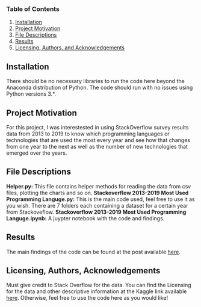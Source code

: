 
### Table of Contents

1. [Installation](#installation)
2. [Project Motivation](#motivation)
3. [File Descriptions](#files)
4. [Results](#results)
5. [Licensing, Authors, and Acknowledgements](#licensing)

## Installation <a name="installation"></a>

There should be no necessary libraries to run the code here beyond the Anaconda distribution of Python.  The code should run with no issues using Python versions 3.*.

## Project Motivation<a name="motivation"></a>

For this project, I was interestested in using StackOverflow survey results data from 2013 to 2019 to know which programming languages or technologies that are used the most every year and see how that changes from one year to the next as well as the number of new technologies that emerged over the years.

## File Descriptions <a name="files"></a>
__Helper.py:__ This file contains helper methods for reading the data from csv files, plotting the charts and so on.
__Stackoverflow 2013-2019 Most Used Programming Languge.py:__ This is the main code used, feel free to use it as you wish.
There are 7 folders each containing a dataset for a certain year from Stackoveflow.
__Stackoverflow 2013-2019 Most Used Programming Languge.ipynb:__ A juypter notebook with the code and findings.

## Results<a name="results"></a>

The main findings of the code can be found at the post available [here](https://medium.com/@SherifNasrat/one-programming-language-to-rule-them-all-a31d2ac9a526).

## Licensing, Authors, Acknowledgements<a name="licensing"></a>

Must give credit to Stack Overflow for the data.  You can find the Licensing for the data and other descriptive information at the Kaggle link available [here](https://insights.stackoverflow.com/survey).  Otherwise, feel free to use the code here as you would like! 
